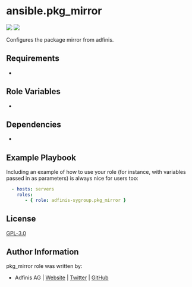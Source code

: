 ansible.pkg_mirror
===

[![](https://img.shields.io/github/license/adfinis/ansible-role-pkg_mirror.svg?style=flat-square)](https://github.com/adfinis-sygroup/ansible-role-pkg_mirror/blob/master/LICENSE)
[![](https://img.shields.io/badge/galaxy-adfinis.pkg_mirror-660198.svg?style=flat-square)](https://galaxy.ansible.com/adfinis-sygroup/pkg_mirror)

Configures the package mirror from adfinis.


## Requirements

-


## Role Variables

-


## Dependencies

-


## Example Playbook

Including an example of how to use your role (for instance, with variables
passed in as parameters) is always nice for users too:

```yaml
  - hosts: servers
    roles:
       - { role: adfinis-sygroup.pkg_mirror }
```

## License

[GPL-3.0](https://github.com/adfinis/ansible-role-pkg_mirror/blob/master/LICENSE)


## Author Information

pkg_mirror role was written by:

* Adfinis AG | [Website](https://www.adfinis.com/) | [Twitter](https://twitter.com/adfinis) | [GitHub](https://github.com/adfinis)

